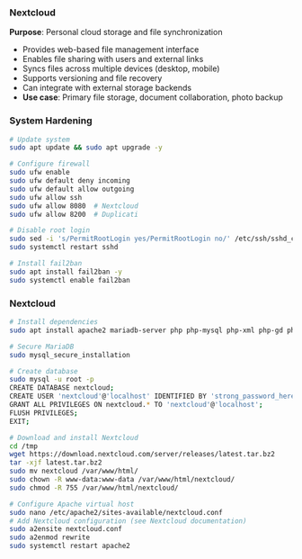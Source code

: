 ### Nextcloud
**Purpose**: Personal cloud storage and file synchronization
- Provides web-based file management interface
- Enables file sharing with users and external links
- Syncs files across multiple devices (desktop, mobile)
- Supports versioning and file recovery
- Can integrate with external storage backends
- **Use case**: Primary file storage, document collaboration, photo backup

### System Hardening
```bash
# Update system
sudo apt update && sudo apt upgrade -y

# Configure firewall
sudo ufw enable
sudo ufw default deny incoming
sudo ufw default allow outgoing
sudo ufw allow ssh
sudo ufw allow 8080  # Nextcloud
sudo ufw allow 8200  # Duplicati

# Disable root login
sudo sed -i 's/PermitRootLogin yes/PermitRootLogin no/' /etc/ssh/sshd_config
sudo systemctl restart sshd

# Install fail2ban
sudo apt install fail2ban -y
sudo systemctl enable fail2ban
```

### Nextcloud
```bash
# Install dependencies
sudo apt install apache2 mariadb-server php php-mysql php-xml php-gd php-curl php-mbstring php-zip unzip -y

# Secure MariaDB
sudo mysql_secure_installation

# Create database
sudo mysql -u root -p
CREATE DATABASE nextcloud;
CREATE USER 'nextcloud'@'localhost' IDENTIFIED BY 'strong_password_here';
GRANT ALL PRIVILEGES ON nextcloud.* TO 'nextcloud'@'localhost';
FLUSH PRIVILEGES;
EXIT;

# Download and install Nextcloud
cd /tmp
wget https://download.nextcloud.com/server/releases/latest.tar.bz2
tar -xjf latest.tar.bz2
sudo mv nextcloud /var/www/html/
sudo chown -R www-data:www-data /var/www/html/nextcloud/
sudo chmod -R 755 /var/www/html/nextcloud/

# Configure Apache virtual host
sudo nano /etc/apache2/sites-available/nextcloud.conf
# Add Nextcloud configuration (see Nextcloud documentation)
sudo a2ensite nextcloud.conf
sudo a2enmod rewrite
sudo systemctl restart apache2
```
